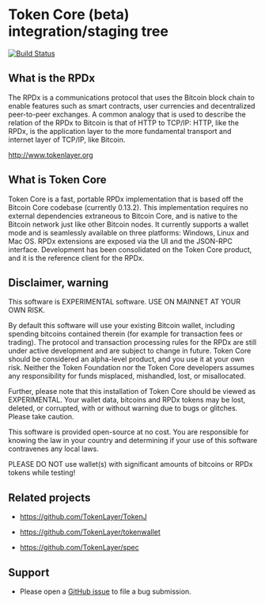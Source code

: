 Token Core (beta) integration/staging tree
=========================================

[![Build Status](https://travis-ci.org/TokenLayer/tokencore.svg?branch=tokencore-0.0.10)](https://travis-ci.org/TokenLayer/tokencore)

What is the RPDx
----------------------
The RPDx is a communications protocol that uses the Bitcoin block chain to enable features such as smart contracts, user currencies and decentralized peer-to-peer exchanges. A common analogy that is used to describe the relation of the RPDx to Bitcoin is that of HTTP to TCP/IP: HTTP, like the RPDx, is the application layer to the more fundamental transport and internet layer of TCP/IP, like Bitcoin.

http://www.tokenlayer.org

What is Token Core
-----------------

Token Core is a fast, portable RPDx implementation that is based off the Bitcoin Core codebase (currently 0.13.2). This implementation requires no external dependencies extraneous to Bitcoin Core, and is native to the Bitcoin network just like other Bitcoin nodes. It currently supports a wallet mode and is seamlessly available on three platforms: Windows, Linux and Mac OS. RPDx extensions are exposed via the UI and the JSON-RPC interface. Development has been consolidated on the Token Core product, and it is the reference client for the RPDx.

Disclaimer, warning
-------------------
This software is EXPERIMENTAL software. USE ON MAINNET AT YOUR OWN RISK.

By default this software will use your existing Bitcoin wallet, including spending bitcoins contained therein (for example for transaction fees or trading).
The protocol and transaction processing rules for the RPDx are still under active development and are subject to change in future.
Token Core should be considered an alpha-level product, and you use it at your own risk. Neither the Token Foundation nor the Token Core developers assumes any responsibility for funds misplaced, mishandled, lost, or misallocated.

Further, please note that this installation of Token Core should be viewed as EXPERIMENTAL. Your wallet data, bitcoins and RPDx tokens may be lost, deleted, or corrupted, with or without warning due to bugs or glitches. Please take caution.

This software is provided open-source at no cost. You are responsible for knowing the law in your country and determining if your use of this software contravenes any local laws.

PLEASE DO NOT use wallet(s) with significant amounts of bitcoins or RPDx tokens while testing!

Related projects
----------------

* https://github.com/TokenLayer/TokenJ

* https://github.com/TokenLayer/tokenwallet

* https://github.com/TokenLayer/spec

Support
-------

* Please open a [GitHub issue](https://github.com/TokenLayer/tokencore/issues) to file a bug submission.
